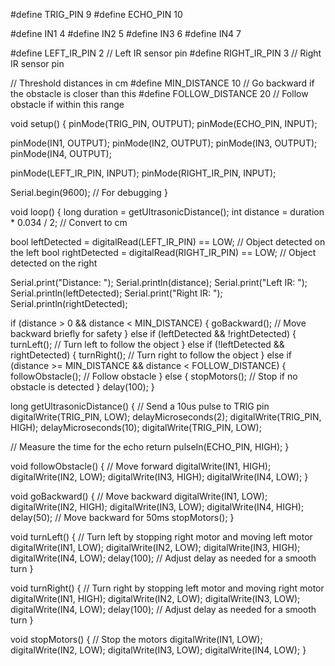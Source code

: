 #define TRIG_PIN 9
#define ECHO_PIN 10

#define IN1 4
#define IN2 5
#define IN3 6
#define IN4 7

#define LEFT_IR_PIN 2  // Left IR sensor pin
#define RIGHT_IR_PIN 3 // Right IR sensor pin

// Threshold distances in cm
#define MIN_DISTANCE 10       // Go backward if the obstacle is closer than this
#define FOLLOW_DISTANCE 20    // Follow obstacle if within this range

void setup() {
  pinMode(TRIG_PIN, OUTPUT);
  pinMode(ECHO_PIN, INPUT);

  pinMode(IN1, OUTPUT);
  pinMode(IN2, OUTPUT);
  pinMode(IN3, OUTPUT);
  pinMode(IN4, OUTPUT);

  pinMode(LEFT_IR_PIN, INPUT);
  pinMode(RIGHT_IR_PIN, INPUT);

  Serial.begin(9600); // For debugging
}

void loop() {
  long duration = getUltrasonicDistance();
  int distance = duration * 0.034 / 2; // Convert to cm

  bool leftDetected = digitalRead(LEFT_IR_PIN) == LOW;  // Object detected on the left
  bool rightDetected = digitalRead(RIGHT_IR_PIN) == LOW; // Object detected on the right

  Serial.print("Distance: ");
  Serial.println(distance);
  Serial.print("Left IR: ");
  Serial.println(leftDetected);
  Serial.print("Right IR: ");
  Serial.println(rightDetected);

  if (distance > 0 && distance < MIN_DISTANCE) {
    goBackward(); // Move backward briefly for safety
  } else if (leftDetected && !rightDetected) {
    turnLeft(); // Turn left to follow the object
  } else if (!leftDetected && rightDetected) {
    turnRight(); // Turn right to follow the object
  } else if (distance >= MIN_DISTANCE && distance < FOLLOW_DISTANCE) {
    followObstacle(); // Follow obstacle
  } else {
    stopMotors(); // Stop if no obstacle is detected
  }
  delay(100);
}

long getUltrasonicDistance() {
  // Send a 10us pulse to TRIG pin
  digitalWrite(TRIG_PIN, LOW);
  delayMicroseconds(2);
  digitalWrite(TRIG_PIN, HIGH);
  delayMicroseconds(10);
  digitalWrite(TRIG_PIN, LOW);

  // Measure the time for the echo
  return pulseIn(ECHO_PIN, HIGH);
}

void followObstacle() {
  // Move forward
  digitalWrite(IN1, HIGH);
  digitalWrite(IN2, LOW);
  digitalWrite(IN3, HIGH);
  digitalWrite(IN4, LOW);
}

void goBackward() {
  // Move backward
  digitalWrite(IN1, LOW);
  digitalWrite(IN2, HIGH);
  digitalWrite(IN3, LOW);
  digitalWrite(IN4, HIGH);
  delay(50); // Move backward for 50ms
  stopMotors();
}

void turnLeft() {
  // Turn left by stopping right motor and moving left motor
  digitalWrite(IN1, LOW);
  digitalWrite(IN2, LOW);
  digitalWrite(IN3, HIGH);
  digitalWrite(IN4, LOW);
  delay(100); // Adjust delay as needed for a smooth turn
}

void turnRight() {
  // Turn right by stopping left motor and moving right motor
  digitalWrite(IN1, HIGH);
  digitalWrite(IN2, LOW);
  digitalWrite(IN3, LOW);
  digitalWrite(IN4, LOW);
  delay(100); // Adjust delay as needed for a smooth turn
}

void stopMotors() {
  // Stop the motors
  digitalWrite(IN1, LOW);
  digitalWrite(IN2, LOW);
  digitalWrite(IN3, LOW);
  digitalWrite(IN4, LOW);
}

